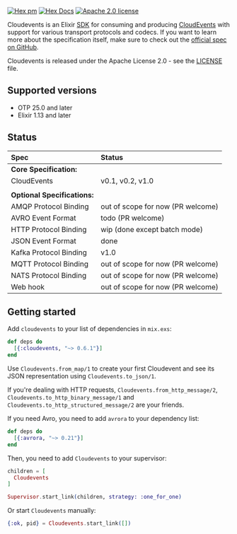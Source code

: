 <span id="badges">

[![Hex pm](https://img.shields.io/hexpm/v/cloudevents.svg?style=flat-square)](https://hex.pm/packages/cloudevents)
[![Hex Docs](https://img.shields.io/badge/api-docs-blue.svg?style=flat-square)](https://hexdocs.pm/cloudevents)
[![Apache 2.0 license](https://img.shields.io/hexpm/l/cloudevents.svg?style=flat-square)](./LICENSE)

</span>

Cloudevents is an Elixir [SDK] for consuming and producing [CloudEvents] with support for various transport protocols and codecs. If you want to learn more about the specification itself, make sure to check out the [official spec on GitHub].

Cloudevents is released under the Apache License 2.0 - see the [LICENSE](LICENSE) file.

[CloudEvents]: https://cloudevents.io/
[SDK]: https://github.com/cloudevents/spec/blob/master/SDK.md
[official spec on GitHub]: https://github.com/cloudevents/spec

<div id="status">

## Supported versions

* OTP 25.0 and later
* Elixir 1.13 and later

## Status

| Spec                         | Status                            |
| :--------------------------- | :-------------------------------- |
| **Core Specification:**      |                                   |
| CloudEvents                  | v0.1, v0.2, v1.0                  |
|                              |                                   |
| **Optional Specifications:** |                                   |
| AMQP Protocol Binding        | out of scope for now (PR welcome) |
| AVRO Event Format            | todo (PR welcome)                 |
| HTTP Protocol Binding        | wip (done except batch mode)      |
| JSON Event Format            | done                              |
| Kafka Protocol Binding       | v1.0                              |
| MQTT Protocol Binding        | out of scope for now (PR welcome) |
| NATS Protocol Binding        | out of scope for now (PR welcome) |
| Web hook                     | out of scope for now (PR welcome) |

</div>

## Getting started

Add `cloudevents` to your list of dependencies in `mix.exs`:

```elixir
def deps do
  [{:cloudevents, "~> 0.6.1"}]
end
```

Use `Cloudevents.from_map/1` to create your first Cloudevent and see its JSON representation using `Cloudevents.to_json/1`.

If you're dealing with HTTP requests, `Cloudevents.from_http_message/2`, `Cloudevents.to_http_binary_message/1` and `Cloudevents.to_http_structured_message/2` are your friends.

If you need Avro, you need to add `avrora` to your dependency list:
```elixir
def deps do
  [{:avrora, "~> 0.21"}]
end
```

Then, you need to add `Cloudevents` to your supervisor:

```elixir
children = [
  Cloudevents
]

Supervisor.start_link(children, strategy: :one_for_one)
```

Or start `Cloudevents` manually:

```elixir
{:ok, pid} = Cloudevents.start_link([])
```
